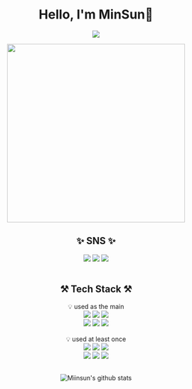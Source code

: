<div align="center">
  <h1>Hello, I'm MinSun👏</h1>
  <!-- hits -->
  <a href="https://hits.seeyoufarm.com"><img src="https://hits.seeyoufarm.com/api/count/incr/badge.svg?url=https%3A%2F%2Fgithub.com%2Fmiinsun&count_bg=%23CDCECC&title_bg=%23F66868&icon=smugmug.svg&icon_color=%23E7E7E7&title=hits&edge_flat=false"/></a></br>
  
  <!-- 애니메이션 -->
  <img src="https://user-images.githubusercontent.com/61786235/174429371-c6622e27-ffaa-4e14-9766-855f89702c0c.gif"
       width =400/>
  
  <!-- SNS List -->
  <h2>✨ SNS ✨</h2>
    <a href="https://miinsun.tistory.com/" target="_blank"><img src="https://img.shields.io/badge/DevBlog-535D6C?style=flat-square&logo=Blogger&logoColor=white"/></a>
    <a href="https://www.instagram.com/kg_miin/" target="_blank"><img src="https://img.shields.io/badge/Instagram-E4405F?style=flat-square&logo=Instagram&logoColor=white"/></a>
     <a href="mailto: "kor3334@naver.com" target="_blank"><img src="https://img.shields.io/badge/Mail-EA4335?style=flat-square&logo=Gmail&logoColor=white"/></a>
  <br/><br/>
  <!-- Tech Stack -->
  <h2>⚒ Tech Stack ⚒</h2>
  <div>💡 used as the main</div>
  <img src="https://img.shields.io/badge/Spring-6DB33F?style=flat-square&logo=Spring&logoColor=white"/>
  <img src="https://img.shields.io/badge/SpringBoot-6DB33F?style=flat-square&logo=Spring Boot&logoColor=white"/>
  <img src="https://img.shields.io/badge/OracleDB-F80000?style=flat-square&logo=Oracle&logoColor=white"/>
  <br/>
  <img src="https://img.shields.io/badge/MySQL-4479A1?style=flat-square&logo=MySQL&logoColor=white"/>
  <img src="https://img.shields.io/badge/Docker-2496ED?style=flat-square&logo=Docker&logoColor=white"/>
  <img src="https://img.shields.io/badge/Linux-FCC624?style=flat-square&logo=Linux&logoColor=white"/>
  <br/><br/>
  <div>💡 used at least once</div>
  <img src="https://img.shields.io/badge/React-61DAFB?style=flat-square&logo=React&logoColor=white"/>
  <img src="https://img.shields.io/badge/AndroidStudio-3DDC84?style=flat-square&logo=Android Studio&logoColor=white"/>
  <img src="https://img.shields.io/badge/AWS-232F3E?style=flat-square&logo=Amazon AWS&logoColor=white"/>
  <br/>
  <img src="https://img.shields.io/badge/JavaScript-F7DF1E?style=flat-square&logo=JavaScript&logoColor=white"/>
  <img src="https://img.shields.io/badge/C-A8B9CC?style=flat-square&logo=C&logoColor=white"/>
  <img src="https://img.shields.io/badge/Python-3776AB?style=flat-square&logo=Python&logoColor=white"/>
</div>
  
<br>

<div align=center>

  <!-- Git Status -->
![Miinsun's github stats](https://github-readme-stats.vercel.app/api?username=miinsun&show_icons=true&theme=buefy)
